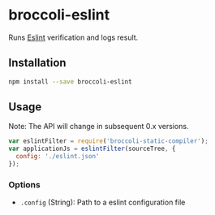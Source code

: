 # broccoli-eslint

Runs [Eslint](http://eslint.org/) verification and logs result.

## Installation

```bash
npm install --save broccoli-eslint
```

## Usage

Note: The API will change in subsequent 0.x versions.

```js
var eslintFilter = require('broccoli-static-compiler');
var applicationJs = eslintFilter(sourceTree, {
  config: './eslint.json'
});
```

### Options

* `.config` (String): Path to a eslint configuration file